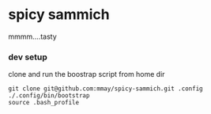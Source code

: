 # spicy sammich
mmmm....tasty

### dev setup
clone and run the boostrap script from home dir

```shell
git clone git@github.com:mmay/spicy-sammich.git .config
./.config/bin/bootstrap
source .bash_profile
```
